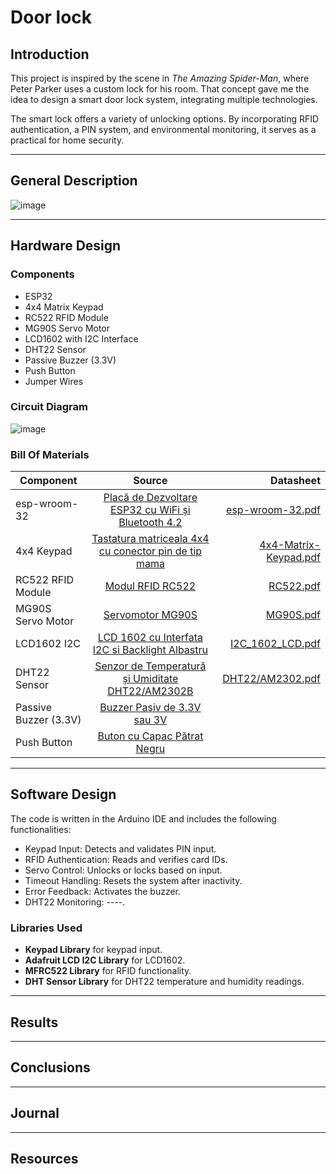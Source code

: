 # Door lock
## **Introduction**  
This project is inspired by the scene in *The Amazing Spider-Man*, where Peter Parker uses a custom lock for his room. That concept gave me the idea to design a smart door lock system, integrating multiple technologies.  

The smart lock offers a variety of unlocking options. By incorporating RFID authentication, a PIN system, and environmental monitoring, it serves as a practical for home security.  

---

## **General Description**  
![image](https://github.com/user-attachments/assets/83b4a5b7-d232-4fd6-acaa-2fd1f797689b)


---

## **Hardware Design**  
### **Components**  
- ESP32
- 4x4 Matrix Keypad 
- RC522 RFID Module 
- MG90S Servo Motor
- LCD1602 with I2C Interface 
- DHT22 Sensor  
- Passive Buzzer (3.3V)
- Push Button  
- Jumper Wires 

### **Circuit Diagram**  
![image](https://github.com/user-attachments/assets/7184c504-508c-4e1a-8a41-bd99377868ae)

### **Bill Of Materials**
| Component             | Source                                                                                                                                                       | Datasheet |
| --------------------- |:------------------------------------------------------------------------------------------------------------------------------------------------------------:| ---------:|
| esp-wroom-32          | [Placă de Dezvoltare ESP32 cu WiFi și Bluetooth 4.2](https://www.optimusdigital.ro/ro/placi-cu-bluetooth/4371-placa-de-dezvoltare-esp32-cu-wifi-i-bluetooth-42.html?search_query=ESP32+&results=28)|[esp-wroom-32.pdf](https://github.com/user-attachments/files/18102841/esp-wroom-32_datasheet_en.pdf)|
| 4x4 Keypad            | [Tastatura matriceala 4x4 cu conector pin de tip mama](https://www.optimusdigital.ro/ro/senzori-senzori-de-atingere/470-tastatura-matriceala-4x4-cu-conector-pin-de-tip-mama.html?search_query=4x4+keypad&results=4) |[4x4-Matrix-Keypad.pdf](https://github.com/user-attachments/files/18102987/27899-4x4-Matrix-Membrane-Keypad-v1.2.pdf)|
| RC522 RFID Module     | [Modul RFID RC522](https://www.optimusdigital.ro/ro/wireless-rfid/67-modul-cititor-rfid-mfrc522.html?search_query=rfid+rc522&results=5)|[RC522.pdf](https://github.com/user-attachments/files/18102988/RC522.pdf)|
| MG90S Servo Motor     | [Servomotor MG90S](https://www.optimusdigital.ro/ro/motoare-servomotoare/271-servomotor-mg90s.html?search_query=mg90s&results=1)|[MG90S.pdf](https://github.com/user-attachments/files/18102995/MG90S_Tower-Pro.pdf)|
| LCD1602 I2C           | [LCD 1602 cu Interfata I2C si Backlight Albastru](https://www.optimusdigital.ro/ro/optoelectronice-lcd-uri/2894-lcd-cu-interfata-i2c-si-backlight-albastru.html?search_query=lcd+i2c&results=17)|[I2C_1602_LCD.pdf](https://github.com/user-attachments/files/18103080/I2C_1602_LCD.pdf)|
| DHT22 Sensor          | [Senzor de Temperatură și Umiditate DHT22/AM2302B](https://www.optimusdigital.ro/ro/senzori-senzori-de-temperatura/3157-senzor-de-temperatura-i-umiditate-dht22am2302b.html?search_query=dht22&results=6)|[DHT22/AM2302.pdf](https://github.com/user-attachments/files/18103083/Digital%2Bhumidity%2Band%2Btemperature%2Bsensor%2BAM2302.pdf)|
| Passive Buzzer (3.3V) | [Buzzer Pasiv de 3.3V sau 3V](https://www.optimusdigital.ro/ro/audio-buzzere/12247-buzzer-pasiv-de-33v-sau-3v.html?search_query=buzzer+3&results=62)                                        |           |
| Push Button           | [Buton cu Capac Pătrat Negru](https://www.optimusdigital.ro/ro/butoane-i-comutatoare/1117-buton-cu-capac-patrat-negru.html?search_query=buton&results=215)                                  |           |

---

## **Software Design**  
The code is written in the Arduino IDE and includes the following functionalities:  
- Keypad Input: Detects and validates PIN input.  
- RFID Authentication: Reads and verifies card IDs.  
- Servo Control: Unlocks or locks based on input.  
- Timeout Handling: Resets the system after inactivity.  
- Error Feedback: Activates the buzzer.  
- DHT22 Monitoring: ----.  

### **Libraries Used**  
- **Keypad Library** for keypad input.  
- **Adafruit LCD I2C Library** for LCD1602.  
- **MFRC522 Library** for RFID functionality.  
- **DHT Sensor Library** for DHT22 temperature and humidity readings.  

---

## **Results**  

---

## **Conclusions**  

---

## **Journal**  

---

## **Resources**  
